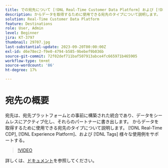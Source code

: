 ```yaml
---
title: での宛先について [!DNL Real-Time Customer Data Platform] および [!DNL Experience Platform]
description: からデータを取得するために使用できる宛先のタイプについて説明します。 [!DNL Real-Time CDP], [!DNL Experience Platform], and [!DNL Tags] 様々な使用例をサポートする。
solution: Real-Time Customer Data Platform
feature: Destinations
role: User, Admin
level: Beginner
jira: KT-3797
thumbnail: 29707.jpg
last-substantial-update: 2023-09-20T00:00:00Z
exl-id: d6e78ec2-f9e0-4794-b585-9bebef9b036b
source-git-commit: 72f02def711baf507913abce4fc665971b465905
workflow-type: tm+mt
source-wordcount: '86'
ht-degree: 17%

---
```


# 宛先の概要

宛先は、宛先プラットフォームとの事前に構築された統合であり、データをシームレスにアクティブ化し、それらのパートナーに書き出します。 からデータを取得するために使用できる宛先のタイプについて説明します。 [!DNL Real-Time CDP], [!DNL Experience Platform]、および [!DNL Tags] 様々な使用例をサポートする。

>[!VIDEO](https://video.tv.adobe.com/v/29707?quality=12&learn=on)

詳しくは、[ドキュメント](https://experienceleague.adobe.com/docs/experience-platform/destinations/home.html?lang=ja)を参照してください。
